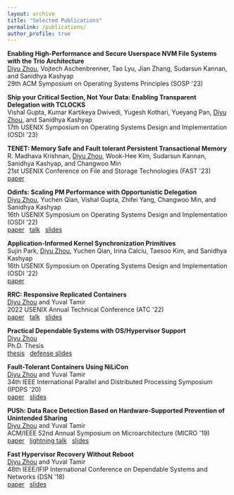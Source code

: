```yaml
---
layout: archive
title: "Selected Publications"
permalink: /publications/
author_profile: true
---
```

<!---
\* denotes equal contribution
-->

**Enabling High-Performance and Secure Userspace NVM File Systems with the Trio Architecture** \
<ins>Diyu Zhou</ins>, Vojtech Aschenbrenner, Tao Lyu, Jian Zhang, Sudarsun Kannan, and Sanidhya Kashyap \
29th ACM Symposium on Operating Systems Principles (SOSP '23) 

**Ship your Critical Section, Not Your Data: Enabling Transparent Delegation with TCLOCKS** \
Vishal Gupta, Kumar Kartikeya Dwivedi, Yugesh Kothari, Yueyang Pan, <ins>Diyu Zhou</ins>, and Sanidhya Kashyap \
17th USENIX Symposium on Operating Systems Design and Implementation (OSDI '23) 

**TENET: Memory Safe and Fault tolerant Persistent Transactional Memory** \
R. Madhava Krishnan, <ins>Diyu Zhou</ins>, Wook-Hee Kim, Sudarsun Kannan, Sanidhya Kashyap, and Changwoo Min \
21st USENIX Conference on File and Storage Technologies (FAST '23) \
<i class="fas fa-file-pdf" aria-hidden="true"></i> [paper](/files/tenet-fast23.pdf) 

**Odinfs: Scaling PM Performance with Opportunistic Delegation** \
<ins>Diyu Zhou</ins>, Yuchen Qian, Vishal Gupta, Zhifei Yang, Changwoo Min, and Sanidhya Kashyap \
16th USENIX Symposium on Operating Systems Design and Implementation (OSDI '22) \
<i class="fas fa-file-pdf" aria-hidden="true"></i> [paper](/files/odinfs-osdi22.pdf) 
&nbsp; <i class="fab fa-youtube"></i> [talk](https://www.youtube.com/watch?v=MRy703zmdL8)
&nbsp; <i class="fas fa-file-powerpoint"></i> [slides](/files/odinfs-osdi22.pptx)

**Application-Informed Kernel Synchronization Primitives** \
Sujin Park, <ins>Diyu Zhou</ins>, Yuchen Qian, Irina Calciu, Taesoo Kim, and Sanidhya Kashyap \
16th USENIX Symposium on Operating Systems Design and Implementation (OSDI '22) \
<i class="fas fa-file-pdf" aria-hidden="true"></i> [paper](/files/syncord-osdi22.pdf) 

**RRC: Responsive Replicated Containers** \
<ins>Diyu Zhou</ins> and Yuval Tamir \
2022 USENIX Annual Technical Conference (ATC '22) \
<i class="fas fa-file-pdf" aria-hidden="true"></i> [paper](/files/rrc-atc22.pdf) 
&nbsp; <i class="fab fa-youtube"></i> [talk](https://www.youtube.com/watch?v=j2X63sqpDxk)
&nbsp; <i class="fas fa-file-powerpoint"></i> [slides](/files/rrc-atc22.pptx)

**Practical Dependable Systems with OS/Hypervisor Support** \
<ins>Diyu Zhou</ins> \
Ph.D. Thesis \
<i class="fas fa-file-pdf" aria-hidden="true"></i> [thesis](/files/thesis.pdf) 
&nbsp; <i class="fas fa-file-powerpoint"></i> [defense slides](/files/defense.pptx)

**Fault-Tolerant Containers Using NiLiCon** \
<ins>Diyu Zhou</ins> and Yuval Tamir \
34th IEEE International Parallel and Distributed Processing Symposium (IPDPS '20)\
<i class="fas fa-file-pdf" aria-hidden="true"></i> [paper](/files/nilicon-ipdps20.pdf) 
&nbsp; <i class="fas fa-file-powerpoint"></i> [slides](/files/nilicon-ipdps20.pptx)

**PUSh: Data Race Detection Based on Hardware-Supported Prevention of Unintended Sharing** \
<ins>Diyu Zhou</ins> and Yuval Tamir \
ACM/IEEE 52nd Annual Symposium on Microarchitecture (MICRO '19) \
<i class="fas fa-file-pdf" aria-hidden="true"></i> [paper](/files/push-micro19.pdf) 
&nbsp; <i class="fab fa-youtube"></i> [lightning talk](https://www.youtube.com/watch?v=O-V7_GvdpW8)
&nbsp; <i class="fas fa-file-powerpoint"></i> [slides](/files/push-micro19.pptx)

**Fast Hypervisor Recovery Without Reboot** \
<ins>Diyu Zhou</ins> and Yuval Tamir \
48th IEEE/IFIP International Conference on Dependable Systems and Networks (DSN '18)\
<i class="fas fa-file-pdf" aria-hidden="true"></i> [paper](/files/nilihype-dsn18.pdf) 
&nbsp; <i class="fas fa-file-powerpoint"></i> [slides](/files/nilihype-dsn18.pptx)




<!---
**Application-Informed Kernel Synchronization Primitives** \
Sujin Park*, <ins>Diyu Zhou*</ins>, Yuchen Qian, Irina Calciu, Taesoo Kim, Sanidhya Kashyap \
OSDI 2022: 16th USENIX Symposium on Operating Systems Design and Implementation 
-->


